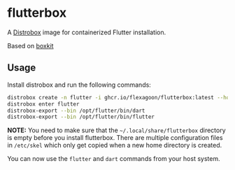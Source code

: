 # flutterbox

A [Distrobox](https://distrobox.it) image for containerized Flutter installation.

Based on [boxkit](https://github.com/ublue-os/boxkit)

## Usage

Install distrobox and run the following commands:

``` sh
distrobox create -n flutter -i ghcr.io/flexagoon/flutterbox:latest --home ~/.local/share/flutterbox
distrobox enter flutter
distrobox-export --bin /opt/flutter/bin/dart
distrobox-export --bin /opt/flutter/bin/flutter
```

**NOTE:** You need to make sure that the `~/.local/share/flutterbox` directory is empty before you install flutterbox. There are multiple configuration files in `/etc/skel` which only get copied when a new home directory is created.

You can now use the `flutter` and `dart` commands from your host system.
